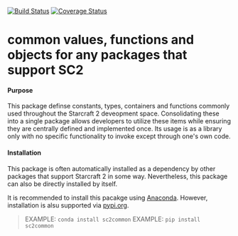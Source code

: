 [![Build Status](https://travis-ci.org/ttinies/sc2common.svg?branch=master)](https://travis-ci.org/ttinies/sc2common)
[![Coverage Status](https://coveralls.io/repos/github/ttinies/sc2common/badge.svg?branch=master)](https://coveralls.io/github/ttinies/sc2common?branch=master)

# common values, functions and objects for any packages that support SC2

#### Purpose

This package definse constants, types, containers and functions commonly used throughout the Starcraft 2 deveopment
space.  Consolidating these into a single package allows developers to utilize these items while ensuring they are
centrally defined and implemented once. Its usage is as a library only with no specific functionality to invoke except
through one's own code.

#### Installation

This package is often automatically installed as a dependency by other packages that support Starcraft 2 in some way.
Nevertheless, this package can also be directly installed by itself.

It is recommended to install this pacakge using [Anaconda](https://conda.io/docs/user-guide/tasks/manage-pkgs.html).  However, installation is alsu supported via [pypi.org](https://pypi.org/project/sc2common/).
> EXAMPLE: `conda install sc2common`
> EXAMPLE: `pip install sc2common`
